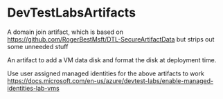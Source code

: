 # DevTestLabsArtifacts

A domain join artifact, which is based on https://github.com/RogerBestMsft/DTL-SecureArtifactData but strips out some unneeded stuff

An artifact to add a VM data disk and format the disk at deployment time.  

Use user assigned managed identities for the above artifacts to work https://docs.microsoft.com/en-us/azure/devtest-labs/enable-managed-identities-lab-vms 
